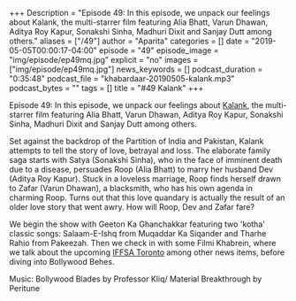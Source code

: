 +++
Description = "Episode 49: In this episode, we unpack our feelings about Kalank, the multi-starrer film featuring Alia Bhatt, Varun Dhawan, Aditya Roy Kapur, Sonakshi Sinha, Madhuri Dixit and Sanjay Dutt among others."
aliases = ["/49"]
author = "Aparita"
categories = []
date = "2019-05-05T00:00:17-04:00"
episode = "49"
episode_image = "img/episode/ep49mq.jpg"
explicit = "no"
images = ["img/episode/ep49mq.jpg"]
news_keywords = []
podcast_duration = "0:35:48"
podcast_file = "khabardaar-20190505-kalank.mp3"
podcast_bytes = ""
tags = []
title = "#49 Kalank"
+++

Episode 49: In this episode, we unpack our feelings about [Kalank](https://www.youtube.com/watch?v=p4Z_ueeT_XQ), the multi-starrer film featuring Alia Bhatt, Varun Dhawan, Aditya Roy Kapur, Sonakshi Sinha, Madhuri Dixit and Sanjay Dutt among others.

Set against the backdrop of the Partition of India and Pakistan, Kalank attempts to tell the story of love, betrayal and loss. The elaborate family saga starts with Satya (Sonakshi Sinha), who in the face of imminent death due to a disease, persuades Roop (Alia Bhatt) to marry her husband Dev (Aditya Roy Kapur). Stuck in a loveless marriage, Roop finds herself drawn to Zafar (Varun Dhawan), a blacksmith, who has his own agenda in charming Roop. Turns out that this love quandary is actually the result of an older love story that went awry. How will Roop, Dev and Zafar fare?

We begin the show with Geeton Ka Ghanchakkar featuring two 'kotha' classic songs: Salaam-E-Ishq from Muqaddar Ka Siqander and Tharhe Rahio from Pakeezah. Then we check in with some Filmi Khabrein, where we talk about the upcoming [IFFSA Toronto](https://www.iffsatoronto.com/) among other news items, before diving into Bollywood Behes. 

Music: Bollywood Blades by Professor Kliq/ Material Breakthrough by Peritune